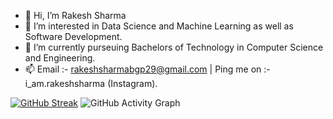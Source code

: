 - 👋 Hi, I’m Rakesh Sharma
- 👀 I’m interested in Data Science and Machine Learning as well as Software Development.
- 🌱 I’m currently purseuing Bachelors of Technology in Computer Science and Engineering.
- 📫 Email :- rakeshsharmabgp29@gmail.com | Ping me on :- i_am.rakeshsharma (Instagram).

[![GitHub Streak](https://github-readme-streak-stats.herokuapp.com?user=CoderRakeshSharma&theme=buefy-dark)](https://git.io/streak-stats)
![GitHub Activity Graph](https://activity-graph.herokuapp.com/graph?username=CoderRakeshSharma&theme=react-dark)
